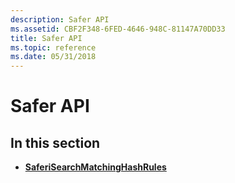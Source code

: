 ```yaml
---
description: Safer API
ms.assetid: CBF2F348-6FED-4646-948C-81147A70DD33
title: Safer API
ms.topic: reference
ms.date: 05/31/2018
---
```


# Safer API

## In this section

-   [**SaferiSearchMatchingHashRules**](saferisearchmatchinghashrules.md)

 

 



